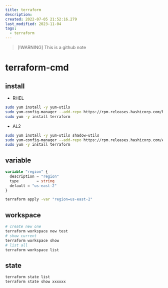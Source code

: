 ```yaml
---
title: terraform
description: 
created: 2022-07-05 21:52:16.279
last_modified: 2023-11-04
tags:
  - terraform
---
```

> [!WARNING] This is a github note
# terraform-cmd

## install

- RHEL
```sh
sudo yum install -y yum-utils
sudo yum-config-manager --add-repo https://rpm.releases.hashicorp.com/RHEL/hashicorp.repo
sudo yum -y install terraform
```
- AL2
```sh
sudo yum install -y yum-utils shadow-utils
sudo yum-config-manager --add-repo https://rpm.releases.hashicorp.com/AmazonLinux/hashicorp.repo
sudo yum -y install terraform
```
## variable

```variables.tf
variable "region" {
  description = "region"
  type        = string
  default = "us-east-2"
}
```

```sh
terraform apply -var "region=us-east-2"
```

## workspace

```sh
# create new one
terraform workspace new test
# show current 
terraform workspace show
# list all 
terraform workspace list
```

## state

```sh
terraform state list
terraform state show xxxxxx
```


